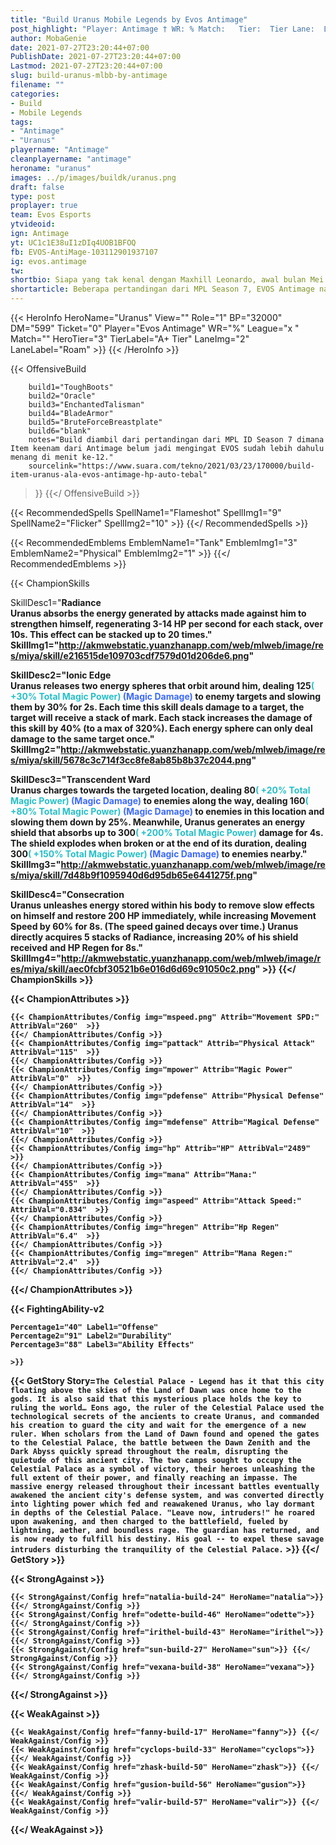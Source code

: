 ```yaml
---
title: "Build Uranus Mobile Legends by Evos Antimage"
post_highlight: "Player: Antimage † WR: % Match:   Tier:  Tier Lane:  Lane"
author: MobaGenie
date: 2021-07-27T23:20:44+07:00
PublishDate: 2021-07-27T23:20:44+07:00
Lastmod: 2021-07-27T23:20:44+07:00
slug: build-uranus-mlbb-by-antimage
filename: ""
categories: 
- Build 
- Mobile Legends
tags: 
- "Antimage"
- "Uranus"
playername: "Antimage"
cleanplayername: "antimage"
heroname: "uranus"
images: ../p/images/buildk/uranus.png
draft: false
type: post
proplayer: true
team: Evos Esports
ytvideoid: 
ign: Antimage
yt: UC1c1E38uI1zDIq4UOB1BFOQ
fb: EVOS-AntiMage-103112901937107
ig: evos.antimage
tw: 
shortbio: Siapa yang tak kenal dengan Maxhill Leonardo, awal bulan Mei 2021 lalu bersama timnya juarai MPL season 7.
shortarticle: Beberapa pertandingan dari MPL Season 7, EVOS Antimage nampak sangat tangkas saat menggunakan hero Uranus.  Manuver Antimage ketika memotong jalur minion di lane musuh menggunakan Uranus mampu membuat musuh kerepotan. Saat melawan Aerowolf, EVOS unggul 14 vs 2 atas Genflix Aerowolf. Uranus milik Antimage jadi MVP game ketiga setelah menyumbang 4 Kill dan 3 Assist. Berikut rekomendasi build item Uranus Mobile Legends ala EVOS Antimage.
---
```



{{< HeroInfo HeroName="Uranus" View="" Role="1" BP="32000" DM="599" Ticket="0" Player="Evos Antimage" WR="%" League="x " Match="" HeroTier="3" TierLabel="A+ Tier" LaneImg="2" LaneLabel="Roam" >}} {{< /HeroInfo >}}
 
{{< OffensiveBuild 

		build1="ToughBoots"  
		build2="Oracle" 
		build3="EnchantedTalisman" 
		build4="BladeArmor" 
		build5="BruteForceBreastplate" 
		build6="blank" 
		notes="Build diambil dari pertandingan dari MPL ID Season 7 dimana Item keenam dari Antimage belum jadi mengingat EVOS sudah lebih dahulu menang di menit ke-12." 
		sourcelink="https://www.suara.com/tekno/2021/03/23/170000/build-item-uranus-ala-evos-antimage-hp-auto-tebal"

>}} {{</ OffensiveBuild >}}   


{{< RecommendedSpells SpellName1="Flameshot" SpellImg1="9" SpellName2="Flicker" SpellImg2="10" >}} {{</ RecommendedSpells >}}   

{{< RecommendedEmblems EmblemName1="Tank" EmblemImg1="3" EmblemName2="Physical" EmblemImg2="1" >}} {{</ RecommendedEmblems >}}   

{{< ChampionSkills 

SkillDesc1="<b>Radiance<br>Uranus absorbs the energy generated by attacks made against him to strengthen himself, regenerating 3-14 HP per second for each stack, over 10s. This effect can be stacked up to 20 times." SkillImg1="http://akmwebstatic.yuanzhanapp.com/web/mlweb/image/res/miya/skill/e216515de109703cdf7579d01d206de6.png"  

SkillDesc2="<b>Ionic Edge<br>Uranus releases two energy spheres that orbit around him, dealing 125<font color='#27C0C7'>( +30% Total Magic Power)</font> <font color='#3B69FF'>(Magic Damage)</font> to enemy targets and slowing them by 30% for 2s. Each time this skill deals damage to a target, the target will receive a stack of mark. Each stack increases the damage of this skill by 40% (to a max of 320%). Each energy sphere can only deal damage to the same target once." SkillImg2="http://akmwebstatic.yuanzhanapp.com/web/mlweb/image/res/miya/skill/5678c3c714f3cc8fe8ab85b8b37c2044.png"  

SkillDesc3="<b>Transcendent Ward<br>Uranus charges towards the targeted location, dealing 80<font color='#27C0C7'>( +20% Total Magic Power)</font> <font color='#3B69FF'>(Magic Damage)</font> to enemies along the way, dealing 160<font color='#27C0C7'>( +80% Total Magic Power)</font> <font color='#3B69FF'>(Magic Damage)</font> to enemies in this location and slowing them down by 25%. Meanwhile, Uranus generates an energy shield that absorbs up to 300<font color='#27C0C7'>( +200% Total Magic Power)</font> damage for 4s. The shield explodes when broken or at the end of its duration, dealing 300<font color='#27C0C7'>( +150% Total Magic Power)</font> <font color='#3B69FF'>(Magic Damage)</font> to enemies nearby." SkillImg3="http://akmwebstatic.yuanzhanapp.com/web/mlweb/image/res/miya/skill/7d48b9f1095940d6d95db65e6441275f.png"  

SkillDesc4="<b>Consecration<br>Uranus unleashes energy stored within his body to remove slow effects on himself and restore 200 HP immediately, while increasing Movement Speed by 60% for 8s. (The speed gained decays over time.) Uranus directly acquires 5 stacks of Radiance, increasing 20% of his shield received and HP Regen for 8s." SkillImg4="http://akmwebstatic.yuanzhanapp.com/web/mlweb/image/res/miya/skill/aec0fcbf30521b6e016d6d69c91050c2.png"  >}} {{</ ChampionSkills >}}
	

{{< ChampionAttributes >}}

	{{< ChampionAttributes/Config img="mspeed.png" Attrib="Movement SPD:" AttribVal="260"  >}} 
	{{</ ChampionAttributes/Config >}}
	{{< ChampionAttributes/Config img="pattack" Attrib="Physical Attack" AttribVal="115"  >}} 
	{{</ ChampionAttributes/Config >}}
	{{< ChampionAttributes/Config img="mpower" Attrib="Magic Power" AttribVal="0"  >}} 
	{{</ ChampionAttributes/Config >}}
	{{< ChampionAttributes/Config img="pdefense" Attrib="Physical Defense" AttribVal="14"  >}} 
	{{</ ChampionAttributes/Config >}}
	{{< ChampionAttributes/Config img="mdefense" Attrib="Magical Defense" AttribVal="10"  >}} 
	{{</ ChampionAttributes/Config >}}
	{{< ChampionAttributes/Config img="hp" Attrib="HP" AttribVal="2489"  >}} 
	{{</ ChampionAttributes/Config >}}
	{{< ChampionAttributes/Config img="mana" Attrib="Mana:" AttribVal="455"  >}} 
	{{</ ChampionAttributes/Config >}}
	{{< ChampionAttributes/Config img="aspeed" Attrib="Attack Speed:" AttribVal="0.834"  >}} 
	{{</ ChampionAttributes/Config >}}
	{{< ChampionAttributes/Config img="hregen" Attrib="Hp Regen" AttribVal="6.4"  >}} 
	{{</ ChampionAttributes/Config >}}
	{{< ChampionAttributes/Config img="mregen" Attrib="Mana Regen:" AttribVal="2.4"  >}} 
	{{</ ChampionAttributes/Config >}}
	
	
{{</ ChampionAttributes >}}


{{< FightingAbility-v2 

	Percentage1="40" Label1="Offense" 
	Percentage2="91" Label2="Durability" 
	Percentage3="88" Label3="Ability Effects" 
	
	>}} 
	
{{< GetStory Story=` The Celestial Palace - Legend has it that this city floating above the skies of the Land of Dawn was once home to the gods. It is also said that this mysterious place holds the key to ruling the world… Eons ago, the ruler of the Celestial Palace used the technological secrets of the ancients to create Uranus, and commanded his creation to guard the city and wait for the emergence of a new ruler. When scholars from the Land of Dawn found and opened the gates to the Celestial Palace, the battle between the Dawn Zenith and the Dark Abyss quickly spread throughout the realm, disrupting the quietude of this ancient city. The two camps sought to occupy the Celestial Palace as a symbol of victory, their heroes unleashing the full extent of their power, and finally reaching an impasse. The massive energy released throughout their incessant battles eventually awakened the ancient city's defense system, and was converted directly into lighting power which fed and reawakened Uranus, who lay dormant in depths of the Celestial Palace. "Leave now, intruders!" he roared upon awakening, and then charged to the battlefield, fueled by lightning, aether, and boundless rage. The guardian has returned, and is now ready to fulfill his destiny. His goal -- to expel these savage intruders disturbing the tranquility of the Celestial Palace. ` >}}  {{</ GetStory >}}

{{< StrongAgainst >}}

	{{< StrongAgainst/Config href="natalia-build-24" HeroName="natalia">}} {{</ StrongAgainst/Config >}}
	{{< StrongAgainst/Config href="odette-build-46" HeroName="odette">}} {{</ StrongAgainst/Config >}}
	{{< StrongAgainst/Config href="irithel-build-43" HeroName="irithel">}} {{</ StrongAgainst/Config >}}
	{{< StrongAgainst/Config href="sun-build-27" HeroName="sun">}} {{</ StrongAgainst/Config >}}
	{{< StrongAgainst/Config href="vexana-build-38" HeroName="vexana">}} {{</ StrongAgainst/Config >}}
	
{{</ StrongAgainst >}}

{{< WeakAgainst >}}

	{{< WeakAgainst/Config href="fanny-build-17" HeroName="fanny">}} {{</ WeakAgainst/Config >}}
	{{< WeakAgainst/Config href="cyclops-build-33" HeroName="cyclops">}} {{</ WeakAgainst/Config >}}
	{{< WeakAgainst/Config href="zhask-build-50" HeroName="zhask">}} {{</ WeakAgainst/Config >}}
	{{< WeakAgainst/Config href="gusion-build-56" HeroName="gusion">}} {{</ WeakAgainst/Config >}}
	{{< WeakAgainst/Config href="valir-build-57" HeroName="valir">}} {{</ WeakAgainst/Config >}}
	
{{</ WeakAgainst >}}
